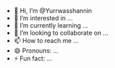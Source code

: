 - 👋 Hi, I’m @Yurrwasshannin
- 👀 I’m interested in ...
- 🌱 I’m currently learning ...
- 💞️ I’m looking to collaborate on ...
- 📫 How to reach me ...
- 😄 Pronouns: ...
- ⚡ Fun fact: ...

<!---
Yurrwasshannin/Yurrwasshannin is a ✨ special ✨ repository because its `README.md` (this file) appears on your GitHub profile.
You can click the Preview link to take a look at your changes.
--->
